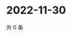 # 2022-11-30

共 0 条

<!-- BEGIN WEIBO -->
<!-- 最后更新时间 Wed Nov 30 2022 07:15:22 GMT+0800 (China Standard Time) -->

<!-- END WEIBO -->
